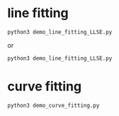 # line fitting

```python3 demo_line_fitting_LLSE.py```

or

```python3 demo_line_fitting_LLSE.py```



# curve fitting
```python3 demo_curve_fitting.py```